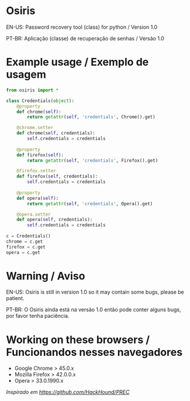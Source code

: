 # Osiris
EN-US:
Password recovery tool (class) for python
 / Version 1.0


PT-BR:
Aplicação (classe) de recuperação de senhas
 / Versão 1.0
# Example usage / Exemplo de usagem
```py
from osiris import *

class Credentials(object):
    @property
    def chrome(self):
        return getattr(self, 'credentials', Chrome().get)

    @chrome.setter
    def chrome(self, credentials):
        self.credentials = credentials
        
    @property
    def firefox(self):
        return getattr(self, 'credentials', Firefox().get)

    @firefox.setter
    def firefox(self, credentials):
        self.credentials = credentials
        
    @property
    def opera(self):
        return getattr(self, 'credentials', Opera().get)

    @opera.setter
    def opera(self, credentials):
        self.credentials = credentials
        
c = Credentials()
chrome = c.get
firefox = c.get
opera = c.get
```
# Warning / Aviso
EN-US:
Osiris is still in version 1.0 so it may contain some bugs, please be patient.


PT-BR:
O Osiris ainda está na versão 1.0 então pode conter alguns bugs, por favor tenha paciência.
# Working on these browsers / Funcionandos nesses navegadores
* Google Chrome   > 45.0.x
* Mozilla Firefox > 42.0.0.x
* Opera           > 33.0.1990.x

*Inspirado em https://github.com/HackHound/PREC*
